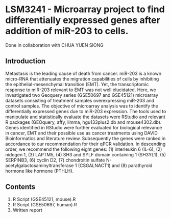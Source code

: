 # LSM3241 - Microarray project to find differentially expressed genes after addition of miR-203 to cells. 
Done in collaboration with CHUA YUEN SIONG

## Introduction
Metastasis is the leading cause of death from cancer. miR-203 is a known micro-RNA that
attenuates the migration capabilities of cells by inhibiting the epithelial-mesenchymal transition
(EMT). Yet, the transcriptomic response to miR-203 relevant to EMT was not well elucidated.
Here, we investigated two Geoquery series (GSE50697 and GSE45121) microarray datasets
consisting of treatment samples overexpressing miR-203 and control samples. The objective of
microarray analysis was to identify the differentially expressed genes due to miR-203
expression. The tools used to manipulate and statistically evaluate the datasets were RStudio
and relevant R packages (GEOquery, affy, limma, hgu133plus2.db and mouse4302.db). Genes
identified in RStudio were further evaluated for biological relevance in cancer, EMT and their
possible use as cancer treatments using DAVID Bioinformatics and literature review.
Subsequently the genes were ranked in accordance to our recommendation for their qPCR
validation. In descending order, we recommend the following eight genes: (1) interleukin 6 (IL-6),
(2) nidogen 1, (3) LAPTM5, (4) SH3 and SYLF domain containing 1 (SH3YL1), (5) SERPINB3,
(6) cyclin D2, (7) chondroitin sulfate N-acetylgalactosaminyltransferase 1 (CSGALNACT1) and
(8) parathyroid hormone like hormone (PTHLH). 

## Contents 
1. R Script (GSE45121, mouse).R
2. R Script (GSE50697, human).R
3. Written report
